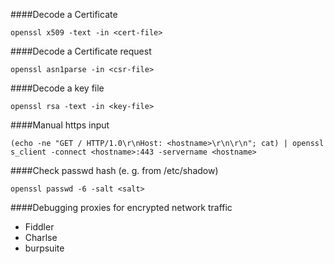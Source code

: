 ####Decode a Certificate
```
openssl x509 -text -in <cert-file>
```

####Decode a Certificate request
```
openssl asn1parse -in <csr-file>
```

####Decode a key file
```
openssl rsa -text -in <key-file>
```

####Manual https input
```
(echo -ne "GET / HTTP/1.0\r\nHost: <hostname>\r\n\r\n"; cat) | openssl s_client -connect <hostname>:443 -servername <hostname>
```

####Check passwd hash (e. g. from /etc/shadow)
```
openssl passwd -6 -salt <salt>
```

####Debugging proxies for encrypted network traffic
* Fiddler
* Charlse
* burpsuite


